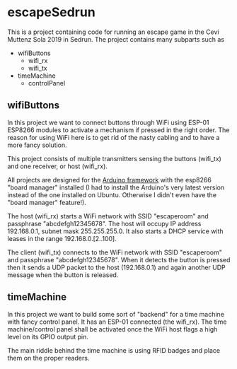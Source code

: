 # escapeSedrun

This is a project containing code for running an escape game in the Cevi Muttenz Sola 2019 in Sedrun. The project contains many subparts such as
* wifiButtons
  * wifi_rx
  * wifi_tx
* timeMachine
  * controlPanel


## wifiButtons

In this project we want to connect buttons through WiFi using ESP-01 ESP8266 modules to activate a mechanism if pressed in the right order. The reason for using WiFi here is to get rid of the nasty cabling and to have a more fancy solution.

This project consists of multiple transmitters sensing the buttons (wifi_tx) and one receiver, or host (wifi_rx).

All projects are designed for the [Arduino framework](https://www.arduino.cc) with the esp8266 "board manager" installed (I had to install the Arduino's very latest version instead of the one installed on Ubuntu. Otherwise I didn't even have the "board manager" feature!).

The host (wifi_rx) starts a WiFi network with SSID "escaperoom" and passphrase "abcdefgh12345678". The host will occupy IP address 192.168.0.1, subnet mask 255.255.255.0. It also starts a DHCP service with leases in the range 192.168.0.[2..100].

The client (wifi_tx) connects to the WiFi network with SSID "escaperoom" and passphrase "abcdefgh12345678". When it detects the button is pressed then it sends a UDP packet to the host (192.168.0.1) and again another UDP message when the button is released.

## timeMachine

In this project we want to build some sort of "backend" for a time machine with fancy control panel. It has an ESP-01 connected (the wifi_rx). The time machine/control panel shall be activated once the WiFi host flags a high level on its GPIO output pin.

The main riddle behind the time machine is using RFID badges and place them on the proper readers.
